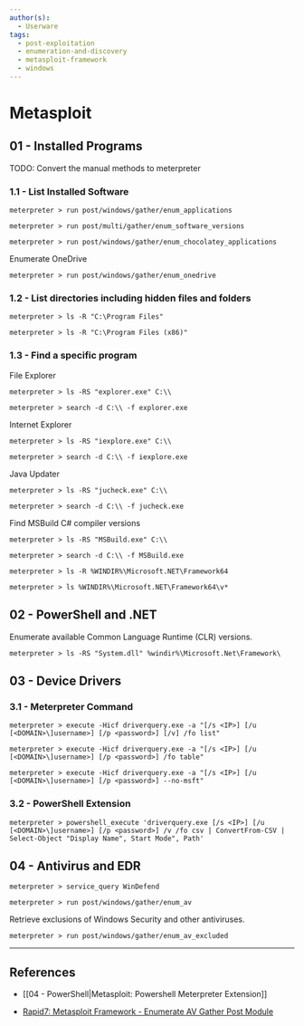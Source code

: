 ```yaml
---
author(s):
  - Userware
tags:
  - post-exploitation
  - enumeration-and-discovery
  - metasploit-framework
  - windows
---
```

# Metasploit

## 01 - Installed Programs

TODO: Convert the manual methods to meterpreter

### 1.1 - List Installed Software

```
meterpreter > run post/windows/gather/enum_applications

meterpreter > run post/multi/gather/enum_software_versions

meterpreter > run post/windows/gather/enum_chocolatey_applications
```

Enumerate OneDrive

```
meterpreter > run post/windows/gather/enum_onedrive
```

### 1.2 - List directories including hidden files and folders

```
meterpreter > ls -R "C:\Program Files"

meterpreter > ls -R "C:\Program Files (x86)"
```

### 1.3 - Find a specific program

File Explorer

```
meterpreter > ls -RS "explorer.exe" C:\\

meterpreter > search -d C:\\ -f explorer.exe
```

Internet Explorer

```
meterpreter > ls -RS "iexplore.exe" C:\\

meterpreter > search -d C:\\ -f iexplore.exe
```

Java Updater

```
meterpreter > ls -RS "jucheck.exe" C:\\

meterpreter > search -d C:\\ -f jucheck.exe
```

Find MSBuild C# compiler versions

```
meterpreter > ls -RS "MSBuild.exe" C:\\

meterpreter > search -d C:\\ -f MSBuild.exe

meterpreter > ls -R %WINDIR%\Microsoft.NET\Framework64

meterpreter > ls %WINDIR%\Microsoft.NET\Framework64\v*
```

## 02 - PowerShell and .NET

Enumerate available Common Language Runtime (CLR) versions.

```
meterpreter > ls -RS "System.dll" %windir%\Microsoft.Net\Framework\
```

## 03 - Device Drivers

### 3.1 - Meterpreter Command

```
meterpreter > execute -Hicf driverquery.exe -a "[/s <IP>] [/u [<DOMAIN>\]username>] [/p <password>] [/v] /fo list"

meterpreter > execute -Hicf driverquery.exe -a "[/s <IP>] [/u [<DOMAIN>\]username>] [/p <password>] /fo table"

meterpreter > execute -Hicf driverquery.exe -a "[/s <IP>] [/u [<DOMAIN>\]username>] [/p <password>] --no-msft"
```

### 3.2 - PowerShell Extension

```
meterpreter > powershell_execute 'driverquery.exe [/s <IP>] [/u [<DOMAIN>\]username>] [/p <password>] /v /fo csv | ConvertFrom-CSV | Select-Object "Display Name", Start Mode", Path'
```

## 04 - Antivirus and EDR

```
meterpreter > service_query WinDefend

meterpreter > run post/windows/gather/enum_av
```

Retrieve exclusions of Windows Security and other antiviruses.

```
meterpreter > run post/windows/gather/enum_av_excluded
```

---
## References

- [[04 - PowerShell|Metasploit: Powershell Meterpreter Extension]]

- [Rapid7: Metasploit Framework - Enumerate AV Gather Post Module](https://github.com/rapid7/metasploit-framework/blob/master/documentation/modules/post/windows/gather/enum_av.md)